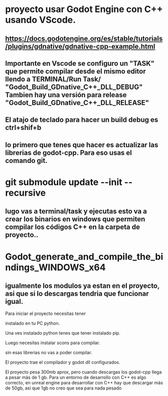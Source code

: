 # proyecto usar Godot Engine con C++ usando VScode.

## https://docs.godotengine.org/es/stable/tutorials/plugins/gdnative/gdnative-cpp-example.html

## Importante en Vscode se configuro un "TASK" que permite compilar desde el mismo editor llendo a TERMINAL/Run Task/ "Godot_Build_GDnative_C++_DLL_DEBUG" Tambien hay una versión para release "Godot_Build_GDnative_C++_DLL_RELEASE"

## El atajo de teclado para hacer un build debug es ctrl+shif+b


## lo primero que tenes que hacer es actualizar las librerias de godot-cpp. Para eso usas el comando git.

# git submodule update --init --recursive

## lugo vas a terminal/task y ejecutas esto va a crear los binarios en windows que permiten compilar los códigos C++ en la carpeta de proyecto..
# Godot_generate_and_compile_the_bindings_WINDOWS_x64

## igualmente los modulos ya estan en el proyecto, asi que si lo descargas tendria que funcionar igual.

Para iniciar el proyecto necesitas tener 

instalado en tu PC python.

Una ves instalado python tenes que tener instalado pip.

Luego necesitas instalar scons para compilar.

sin esas librerias no vas a poder compilar.

El proyecto trae el compilador y godot dll configurados.

El proyecto pesa 300mb aprox, pero cuando descargas los godot-cpp llega a pesar más de 1 gb.
Para un entorno de desarrollo con C++ es algo correcto, 
en unreal engine para desarrollar con C++ hay que descargar más de 50gb, asi que 1gb no creo que sea para nada pesado


